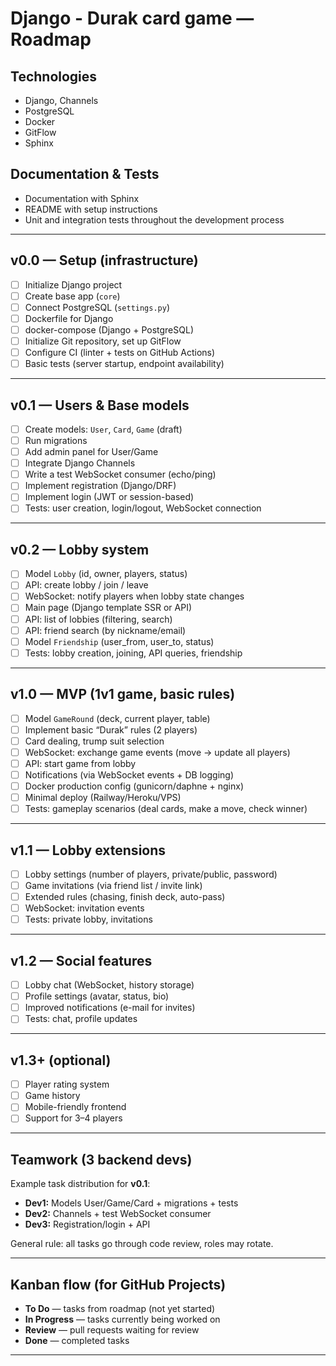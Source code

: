 # Django - Durak card game — Roadmap

## Technologies
- Django, Channels
- PostgreSQL
- Docker
- GitFlow
- Sphinx

## Documentation & Tests
- Documentation with Sphinx
- README with setup instructions
- Unit and integration tests throughout the development process

---

## v0.0 — Setup (infrastructure)
- [ ] Initialize Django project
- [ ] Create base app (`core`)
- [ ] Connect PostgreSQL (`settings.py`)
- [ ] Dockerfile for Django
- [ ] docker-compose (Django + PostgreSQL)
- [ ] Initialize Git repository, set up GitFlow
- [ ] Configure CI (linter + tests on GitHub Actions)
- [ ] Basic tests (server startup, endpoint availability)

---

## v0.1 — Users & Base models
- [ ] Create models: `User`, `Card`, `Game` (draft)
- [ ] Run migrations
- [ ] Add admin panel for User/Game
- [ ] Integrate Django Channels
- [ ] Write a test WebSocket consumer (echo/ping)
- [ ] Implement registration (Django/DRF)
- [ ] Implement login (JWT or session-based)
- [ ] Tests: user creation, login/logout, WebSocket connection

---

## v0.2 — Lobby system
- [ ] Model `Lobby` (id, owner, players, status)
- [ ] API: create lobby / join / leave
- [ ] WebSocket: notify players when lobby state changes
- [ ] Main page (Django template SSR or API)
- [ ] API: list of lobbies (filtering, search)
- [ ] API: friend search (by nickname/email)
- [ ] Model `Friendship` (user_from, user_to, status)
- [ ] Tests: lobby creation, joining, API queries, friendship

---

## v1.0 — MVP (1v1 game, basic rules)
- [ ] Model `GameRound` (deck, current player, table)
- [ ] Implement basic “Durak” rules (2 players)
- [ ] Card dealing, trump suit selection
- [ ] WebSocket: exchange game events (move → update all players)
- [ ] API: start game from lobby
- [ ] Notifications (via WebSocket events + DB logging)
- [ ] Docker production config (gunicorn/daphne + nginx)
- [ ] Minimal deploy (Railway/Heroku/VPS)
- [ ] Tests: gameplay scenarios (deal cards, make a move, check winner)

---

## v1.1 — Lobby extensions
- [ ] Lobby settings (number of players, private/public, password)
- [ ] Game invitations (via friend list / invite link)
- [ ] Extended rules (chasing, finish deck, auto-pass)
- [ ] WebSocket: invitation events
- [ ] Tests: private lobby, invitations

---

## v1.2 — Social features
- [ ] Lobby chat (WebSocket, history storage)
- [ ] Profile settings (avatar, status, bio)
- [ ] Improved notifications (e-mail for invites)
- [ ] Tests: chat, profile updates

---

## v1.3+ (optional)
- [ ] Player rating system
- [ ] Game history
- [ ] Mobile-friendly frontend
- [ ] Support for 3–4 players

---

## Teamwork (3 backend devs)
Example task distribution for **v0.1**:
- **Dev1:** Models User/Game/Card + migrations + tests  
- **Dev2:** Channels + test WebSocket consumer  
- **Dev3:** Registration/login + API  

General rule: all tasks go through code review, roles may rotate.

---

## Kanban flow (for GitHub Projects)
- **To Do** — tasks from roadmap (not yet started)  
- **In Progress** — tasks currently being worked on  
- **Review** — pull requests waiting for review  
- **Done** — completed tasks  

---
